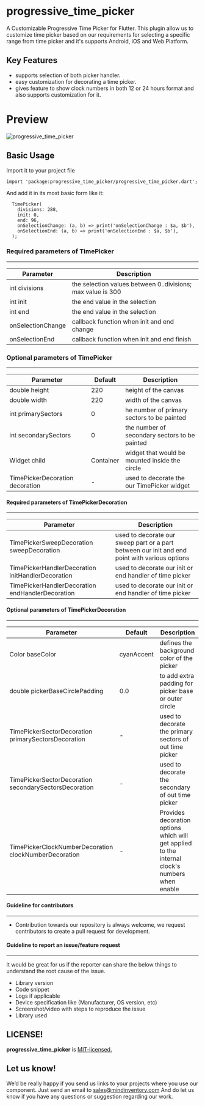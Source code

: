 # progressive_time_picker

A Customizable Progressive Time Picker for Flutter.
This plugin allow us to customize time picker based on our requirements for selecting a specific range from time picker and it's supports Android, iOS and Web Platform.

## Key Features
* supports selection of both picker handler.
* easy customization for decorating a time picker.
* gives feature to show clock numbers in both 12 or 24 hours format and also supports customization for it.

# Preview
![progressive_time_picker](https://github.com/mohit-chauhan-mi/progressive_time_picker/blob/master/assets/timepicker.gif)

## Basic Usage

Import it to your project file

```
import 'package:progressive_time_picker/progressive_time_picker.dart';
```

And add it in its most basic form like it:
```
  TimePicker(
    divisions: 288,
    init: 0,
    end: 96,
    onSelectionChange: (a, b) => print('onSelectionChange : $a, $b'),
    onSelectionEnd: (a, b) => print('onSelectionEnd : $a, $b'),
  );
```

### Required parameters of TimePicker
------------
| Parameter |  Description  |
| ------------ |  ------------ |
| int divisions | the selection values between 0..divisions; max value is 300 |
| int init | the end value in the selection |
| int end | the end value in the selection |
| onSelectionChange  | callback function when init and end change |
| onSelectionEnd | callback function when init and end finish |

### Optional parameters of TimePicker
------------
| Parameter |  Default | Description  |
| ------------ | ------------ | ------------ |
| double height | 220 | height of the canvas |
| double width | 220 | width of the canvas |
| int primarySectors | 0 | he number of primary sectors to be painted |
| int secondarySectors | 0 | the number of secondary sectors to be painted |
| Widget child | Container | widget that would be mounted inside the circle |
| TimePickerDecoration decoration | - | used to decorate the our TimePicker widget |

#### Required parameters of TimePickerDecoration
------------
| Parameter |  Description  |
| ------------ | ------------ |
| TimePickerSweepDecoration sweepDecoration | used to decorate our sweep part or a part between our init and end point with various options |
| TimePickerHandlerDecoration initHandlerDecoration  | used to decorate our init or end handler of time picker |
| TimePickerHandlerDecoration endHandlerDecoration | used to decorate our init or end handler of time picker |

#### Optional parameters of TimePickerDecoration
------------
| Parameter |  Default | Description  |
| ------------ | ------------ | ------------ |
| Color baseColor  | cyanAccent | defines the background color of the picker |
| double pickerBaseCirclePadding | 0.0 | to add extra padding for picker base or outer circle|
| TimePickerSectorDecoration primarySectorsDecoration | - | used to decorate the primary sectors of out time picker |
| TimePickerSectorDecoration secondarySectorsDecoration | - | used to decorate the secondary of out time picker |
| TimePickerClockNumberDecoration clockNumberDecoration  | - |  Provides decoration options which will get applied to the internal clock's numbers when enable |


#### Guideline for contributors
------------
* Contribution towards our repository is always welcome, we request contributors to create a pull request for development.

#### Guideline to report an issue/feature request
------------
It would be great for us if the reporter can share the below things to understand the root cause of the issue.

* Library version
* Code snippet
* Logs if applicable
* Device specification like (Manufacturer, OS version, etc)
* Screenshot/video with steps to reproduce the issue
* Library used

LICENSE!
------------
**progressive_time_picker** is [MIT-licensed.](https://github.com/mohit-chauhan-mi/progressive_time_picker/blob/master/LICENSE)

Let us know!
------------
We’d be really happy if you send us links to your projects where you use our component. Just send an email to sales@mindinventory.com And do let us know if you have any questions or suggestion regarding our work.
